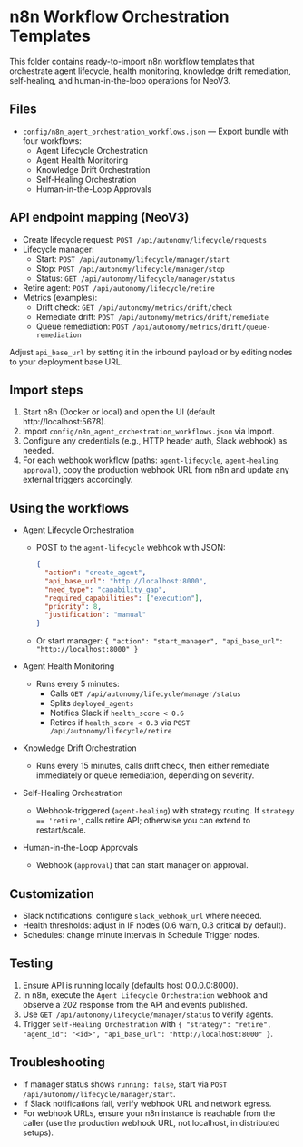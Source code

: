 # n8n Workflow Orchestration Templates

This folder contains ready-to-import n8n workflow templates that orchestrate agent lifecycle, health monitoring, knowledge drift remediation, self-healing, and human-in-the-loop operations for NeoV3.

## Files

- `config/n8n_agent_orchestration_workflows.json` — Export bundle with four workflows:
  - Agent Lifecycle Orchestration
  - Agent Health Monitoring
  - Knowledge Drift Orchestration
  - Self-Healing Orchestration
  - Human-in-the-Loop Approvals

## API endpoint mapping (NeoV3)

- Create lifecycle request: `POST /api/autonomy/lifecycle/requests`
- Lifecycle manager: 
  - Start: `POST /api/autonomy/lifecycle/manager/start`
  - Stop: `POST /api/autonomy/lifecycle/manager/stop`
  - Status: `GET /api/autonomy/lifecycle/manager/status`
- Retire agent: `POST /api/autonomy/lifecycle/retire`
- Metrics (examples):
  - Drift check: `GET /api/autonomy/metrics/drift/check`
  - Remediate drift: `POST /api/autonomy/metrics/drift/remediate`
  - Queue remediation: `POST /api/autonomy/metrics/drift/queue-remediation`

Adjust `api_base_url` by setting it in the inbound payload or by editing nodes to your deployment base URL.

## Import steps

1. Start n8n (Docker or local) and open the UI (default http://localhost:5678).
2. Import `config/n8n_agent_orchestration_workflows.json` via Import.
3. Configure any credentials (e.g., HTTP header auth, Slack webhook) as needed.
4. For each webhook workflow (paths: `agent-lifecycle`, `agent-healing`, `approval`), copy the production webhook URL from n8n and update any external triggers accordingly.

## Using the workflows

- Agent Lifecycle Orchestration
  - POST to the `agent-lifecycle` webhook with JSON:
    ```json
    {
      "action": "create_agent",
      "api_base_url": "http://localhost:8000",
      "need_type": "capability_gap",
      "required_capabilities": ["execution"],
      "priority": 8,
      "justification": "manual"
    }
    ```
  - Or start manager: `{ "action": "start_manager", "api_base_url": "http://localhost:8000" }`

- Agent Health Monitoring
  - Runs every 5 minutes:
    - Calls `GET /api/autonomy/lifecycle/manager/status`
    - Splits `deployed_agents`
    - Notifies Slack if `health_score < 0.6`
    - Retires if `health_score < 0.3` via `POST /api/autonomy/lifecycle/retire`

- Knowledge Drift Orchestration
  - Runs every 15 minutes, calls drift check, then either remediate immediately or queue remediation, depending on severity.

- Self-Healing Orchestration
  - Webhook-triggered (`agent-healing`) with strategy routing. If `strategy == 'retire'`, calls retire API; otherwise you can extend to restart/scale.

- Human-in-the-Loop Approvals
  - Webhook (`approval`) that can start manager on approval.

## Customization

- Slack notifications: configure `slack_webhook_url` where needed.
- Health thresholds: adjust in IF nodes (0.6 warn, 0.3 critical by default).
- Schedules: change minute intervals in Schedule Trigger nodes.

## Testing

1. Ensure API is running locally (defaults host 0.0.0.0:8000).
2. In n8n, execute the `Agent Lifecycle Orchestration` webhook and observe a 202 response from the API and events published.
3. Use `GET /api/autonomy/lifecycle/manager/status` to verify agents.
4. Trigger `Self-Healing Orchestration` with `{ "strategy": "retire", "agent_id": "<id>", "api_base_url": "http://localhost:8000" }`.

## Troubleshooting

- If manager status shows `running: false`, start via `POST /api/autonomy/lifecycle/manager/start`.
- If Slack notifications fail, verify webhook URL and network egress.
- For webhook URLs, ensure your n8n instance is reachable from the caller (use the production webhook URL, not localhost, in distributed setups).
